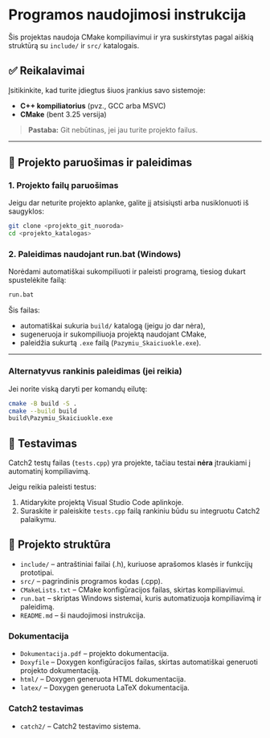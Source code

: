# Programos naudojimosi instrukcija

Šis projektas naudoja CMake kompiliavimui ir yra suskirstytas pagal aiškią struktūrą su `include/` ir `src/` katalogais.

## ✅ Reikalavimai

Įsitikinkite, kad turite įdiegtus šiuos įrankius savo sistemoje:

- **C++ kompiliatorius** (pvz., GCC arba MSVC)
- **CMake** (bent 3.25 versija)

> **Pastaba:** Git nebūtinas, jei jau turite projekto failus.

---

## 🔧 Projekto paruošimas ir paleidimas

### 1. Projekto failų paruošimas

Jeigu dar neturite projekto aplanke, galite jį atsisiųsti arba nusiklonuoti iš saugyklos:

```sh
git clone <projekto_git_nuoroda>
cd <projekto_katalogas>
```

### 2. Paleidimas naudojant run.bat (Windows)

Norėdami automatiškai sukompiliuoti ir paleisti programą, tiesiog dukart spustelėkite failą:

```sh
run.bat
```

Šis failas:

- automatiškai sukuria `build/` katalogą (jeigu jo dar nėra),
- sugeneruoja ir sukompiliuoja projektą naudojant CMake,
- paleidžia sukurtą `.exe` failą (`Pazymiu_Skaiciuokle.exe`).

---

### Alternatyvus rankinis paleidimas (jei reikia)

Jei norite viską daryti per komandų eilutę:

```sh
cmake -B build -S .
cmake --build build
build\Pazymiu_Skaiciuokle.exe
```

## 🧪 Testavimas

Catch2 testų failas (`tests.cpp`) yra projekte, tačiau testai **nėra** įtraukiami į automatinį kompiliavimą.

Jeigu reikia paleisti testus:

1. Atidarykite projektą Visual Studio Code aplinkoje.
2. Suraskite ir paleiskite `tests.cpp` failą rankiniu būdu su integruotu Catch2 palaikymu.

## 📁 Projekto struktūra

- `include/` – antraštiniai failai (.h), kuriuose aprašomos klasės ir funkcijų prototipai.
- `src/` – pagrindinis programos kodas (.cpp).
- `CMakeLists.txt` – CMake konfigūracijos failas, skirtas kompiliavimui.
- `run.bat` – skriptas Windows sistemai, kuris automatizuoja kompiliavimą ir paleidimą.
- `README.md` – ši naudojimosi instrukcija.

### Dokumentacija

- `Dokumentacija.pdf` – projekto dokumentacija.
- `Doxyfile` – Doxygen konfigūracijos failas, skirtas automatiškai generuoti projekto dokumentaciją.
- `html/` – Doxygen generuota HTML dokumentacija.
- `latex/` – Doxygen generuota LaTeX dokumentacija.

### Catch2 testavimas

- `catch2/` – Catch2 testavimo sistema.
